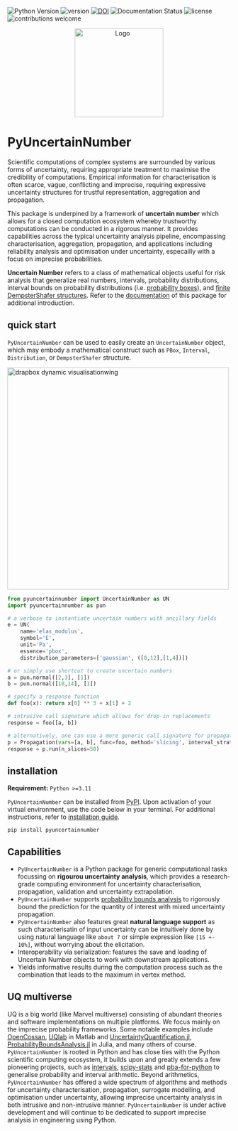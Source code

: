 ![Python Version](https://img.shields.io/badge/python-3.11%20%7C%203.12%20%7C%203.13-blue)
![version](https://img.shields.io/pypi/v/pyuncertainnumber)
[![DOI](https://zenodo.org/badge/DOI/10.5281/zenodo.15658422.svg)](https://doi.org/10.5281/zenodo.15658422)
![Documentation Status](https://readthedocs.org/projects/pyuncertainnumber/badge/?version=latest)
![license](https://img.shields.io/github/license/leslieDLcy/PyUncertainNumber)
![contributions welcome](https://img.shields.io/badge/contributions-welcome-brightgreen.svg?style=flat)

<p align="center">
  <img src="./assets/UNlogo3.png" alt="Logo" width="200"/>
</p>


# PyUncertainNumber

<!-- some banners -->

<!-- <a target="_blank" href="https://cookiecutter-data-science.drivendata.org/">
    <img src="https://img.shields.io/badge/CCDS-Project%20template-328F97?logo=cookiecutter" />
</a> -->
Scientific computations of complex systems are surrounded by various forms of uncertainty,  requiring appropriate treatment to maximise the credibility of computations. Empirical information for characterisation is often scarce, vague, conflicting and imprecise, requiring expressive uncertainty structures for trustful representation, aggregation and propagation.

This package is underpined by a framework of **uncertain number** which allows for a closed computation ecosystem whereby trustworthy computations can be conducted in a rigorous manner. It provides capabilities across the typical uncertainty analysis pipeline, encompassing characterisation, aggregation, propagation, and applications including reliability analysis and optimisation under uncertainty, especailly with a focus on imprecise probabilities.

**Uncertain Number** refers to a class of mathematical objects useful for risk analysis that generalize real numbers, intervals, probability distributions, interval bounds on probability distributions (i.e. [probability boxes](https://en.wikipedia.org/wiki/Probability_box)), and [finite DempsterShafer structures](https://en.wikipedia.org/wiki/Dempster–Shafer_theory). Refer to the [documentation](https://pyuncertainnumber.readthedocs.io/en/latest/index.html) of this package for additional introduction.

## quick start

`PyUncertainNumber` can be used to easily create an `UncertainNumber` object, which may embody a mathematical construct such as `PBox`, `Interval`, `Distribution`, or `DempsterShafer` structure.

<!-- add some pbox plots herein -->
<img src="./assets/myAnimation.gif" alt="drapbox dynamic visualisationwing" width="500"/>

```python
from pyuncertainnumber import UncertainNumber as UN
import pyuncertainnumber as pun

# a verbose to instantiate uncertain numbers with ancillary fields
e = UN(
    name='elas_modulus', 
    symbol='E', 
    unit='Pa', 
    essence='pbox', 
    distribution_parameters=['gaussian', ([0,12],[1,4])])

# or simply use shortcut to create uncertain numbers
a = pun.normal([2,3], [1])
b = pun.normal([10,14], [1])

# specify a response function
def foo(x): return x[0] ** 3 + x[1] + 2

# intrusive call signature which allows for drop-in replacements
response = foo([a, b])

# alternatively, one can use a more generic call signature for propagation
p = Propagation(vars=[a, b], func=foo, method='slicing', interval_strategy='direct')
response = p.run(n_slices=50)
```



## installation

**Requirement:** `Python >=3.11`

`PyUncertainNumber` can be installed from [PyPI](https://pypi.org/project/pyuncertainnumber/). Upon activation of your virtual environment, use the code below in your terminal. For additional instructions, refer to [installation guide](https://pyuncertainnumber.readthedocs.io/en/latest/guides/installation.html).

```shell
pip install pyuncertainnumber
```

## Capabilities

- `PyUncertainNumber` is a Python package for generic computational tasks focussing on **rigourou uncertainty analysis**, which provides a research-grade computing environment for uncertainty characterisation, propagation, validation and uncertainty extrapolation.
- `PyUncertainNumber` supports [probability bounds analysis](https://en.wikipedia.org/wiki/Probability_bounds_analysis) to rigorously bound the prediction for the quantity of interest with mixed uncertainty propagation.
- `PyUncertainNumber` also features great **natural language support** as such characterisatin of input uncertainty can be intuitively done by using natural language like `about 7` or simple expression like `[15 +- 10%]`, without worrying about the elicitation.
- Interoperability via serialization: features the save and loading of Uncertain Number objects to work with downstream applications.
- Yields informative results during the computation process such as the combination that leads to the maximum in vertex method.

## UQ multiverse

UQ is a big world (like Marvel multiverse) consisting of abundant theories and software implementations on multiple platforms. We focus mainly on the imprecise probability frameworks. Some notable examples include [OpenCossan](https://github.com/cossan-working-group/OpenCossan), [UQlab](https://www.uqlab.com/) in Matlab and [UncertaintyQuantification.jl](https://github.com/FriesischScott/UncertaintyQuantification.jl), [ProbabilityBoundsAnalysis.jl](https://github.com/AnderGray/ProbabilityBoundsAnalysis.jl) in Julia, and many others of course. 
`PyUncertainNumber` is rooted in Python and has close ties with the Python scientific computing ecosystem, it builds upon and greatly extends a few pioneering projects, such as [intervals](https://github.com/marcodeangelis/intervals), [scipy-stats](https://docs.scipy.org/doc/scipy/tutorial/stats.html) and [pba-for-python](https://github.com/Institute-for-Risk-and-Uncertainty/pba-for-python) to generalise probability and interval arithmetic. Beyond arithmetics, `PyUncertainNumber` has offered a wide spectrum of algorithms and methods for uncertainty characterisation, propagation, surrogate modelling, and optimisation under uncertainty, allowing imprecise uncertainty analysis in both intrusive and non-intrusive manner. `PyUncertainNumber` is under active development and will continue to be dedicated to support imprecise analysis in engineering using Python.



<!-- ## Contributing

Interested in contributing? Check out the contributing guidelines. 
Please note that this project is released with a Code of Conduct. 
By contributing to this project, you agree to abide by its terms. -->

<!-- ## License

`PyUncertainNumber` was created by Yu Chen (Leslie). It is licensed under the terms
of the MIT license. -->
